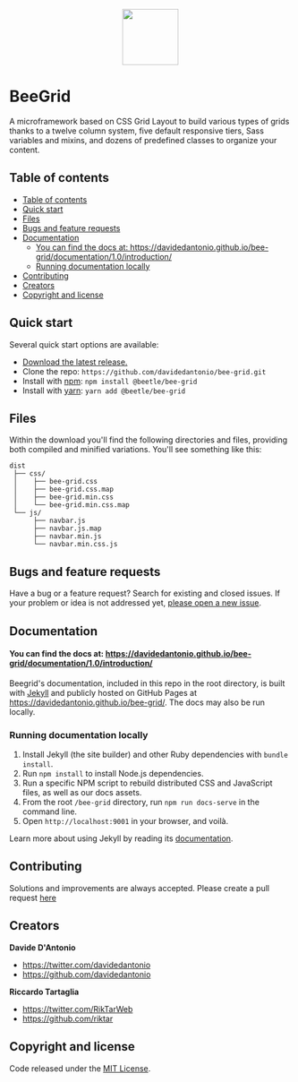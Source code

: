 <p align="center">
  <img src="https://davidedantonio.github.io/bee-grid/assets/images/beegrid_icon_teal.png" width=100 />
  <h1>BeeGrid</h1>
  A microframework based on CSS Grid Layout to build various types of grids thanks to a twelve column system, five default responsive tiers, Sass variables and mixins, and dozens of predefined classes to organize your content.
</p>

## Table of contents

- [Table of contents](#Table-of-contents)
- [Quick start](#Quick-start)
- [Files](#Files)
- [Bugs and feature requests](#Bugs-and-feature-requests)
- [Documentation](#Documentation)
    - [You can find the docs at: <https://davidedantonio.github.io/bee-grid/documentation/1.0/introduction/>](#You-can-find-the-docs-at-httpsdavidedantoniogithubiobee-griddocumentation10introduction)
  - [Running documentation locally](#Running-documentation-locally)
- [Contributing](#Contributing)
- [Creators](#Creators)
- [Copyright and license](#Copyright-and-license)

## Quick start

Several quick start options are available:

- [Download the latest release.](https://github.com/davidedantonio/bee-grid/archive/master.zip)
- Clone the repo: `https://github.com/davidedantonio/bee-grid.git`
- Install with [npm](https://www.npmjs.com/): `npm install @beetle/bee-grid`
- Install with [yarn](https://yarnpkg.com/): `yarn add @beetle/bee-grid`

## Files

Within the download you'll find the following directories and files, providing both compiled and minified variations. You'll see something like this:

```
dist
 ├── css/
 │    ├── bee-grid.css
 │    ├── bee-grid.css.map
 │    ├── bee-grid.min.css
 │    └── bee-grid.min.css.map
 └── js/
      ├── navbar.js
      ├── navbar.js.map
      ├── navbar.min.js
      └── navbar.min.css.js
```

## Bugs and feature requests

Have a bug or a feature request? Search for existing and closed issues. If your problem or idea is not addressed yet, [please open a new issue](https://github.com/davidedantonio/bee-grid/issues/new).

## Documentation

#### You can find the docs at: <https://davidedantonio.github.io/bee-grid/documentation/1.0/introduction/>

Beegrid's documentation, included in this repo in the root directory, is built with [Jekyll](https://jekyllrb.com/) and publicly hosted on GitHub Pages at <https://davidedantonio.github.io/bee-grid/>. The docs may also be run locally.

### Running documentation locally

1. Install Jekyll (the site builder) and other Ruby dependencies with `bundle install`.
2. Run `npm install` to install Node.js dependencies.
3. Run a specific NPM script to rebuild distributed CSS and JavaScript files, as well as our docs assets.
4. From the root `/bee-grid` directory, run `npm run docs-serve` in the command line.
5. Open `http://localhost:9001` in your browser, and voilà.

Learn more about using Jekyll by reading its [documentation](https://jekyllrb.com/docs/home/).

## Contributing

Solutions and improvements are always accepted. Please create a pull request [here](https://github.com/davidedantonio/bee-grid/)

## Creators

**Davide D'Antonio**

- <https://twitter.com/davidedantonio>
- <https://github.com/davidedantonio>

**Riccardo Tartaglia**

- <https://twitter.com/RikTarWeb>
- <https://github.com/riktar>

## Copyright and license

Code released under the [MIT License](https://github.com/davidedantonio/bee-grid/blob/master/LICENSE).
